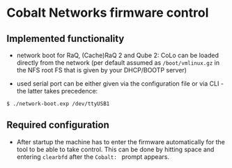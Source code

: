 # Cobalt Networks firmware control #

## Implemented functionality ##

* network boot for RaQ, (Cache)RaQ 2 and Qube 2: CoLo can be loaded directly from the network (per default assumed as `/boot/vmlinux.gz` in the NFS root FS that is given by your DHCP/BOOTP server)

* used serial port can be either given via the configuration file or via CLI - the latter takes precedence:

```
$ ./network-boot.exp /dev/ttyUSB1
```

## Required configuration ##

* After startup the machine has to enter the firmware automatically for the tool to be able to take control. This can be done by hitting space and entering `clearbfd` after the `Cobalt: ` prompt appears.

